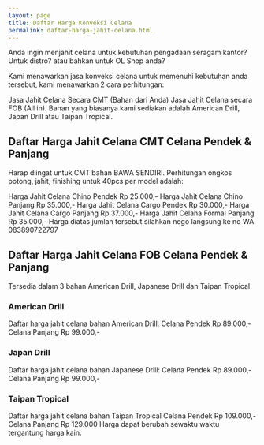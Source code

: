 ```yaml
---
layout: page
title: Daftar Harga Konveksi Celana
permalink: daftar-harga-jahit-celana.html
---
```


Anda ingin menjahit celana untuk kebutuhan pengadaan seragam kantor? Untuk distro? atau bahkan untuk OL Shop anda?

Kami menawarkan jasa konveksi celana untuk memenuhi kebutuhan anda tersebut, kami menawarkan 2 cara perhitungan:

Jasa Jahit Celana Secara CMT (Bahan dari Anda)
Jasa Jahit Celana secara FOB (All in). Bahan yang biasanya kami sediakan adalah American Drill, Japan Drill atau Taipan Tropical. 

## Daftar Harga Jahit Celana CMT Celana Pendek & Panjang
Harap diingat untuk CMT bahan BAWA SENDIRI. Perhitungan ongkos potong, jahit, finishing untuk 40pcs per model adalah:

Harga Jahit Celana Chino Pendek Rp 25.000,-
Harga Jahit Celana Chino Panjang Rp 35.000,-
Harga Jahit Celana Cargo Pendek Rp 30.000,-
Harga Jahit Celana Cargo Panjang Rp 37.000,-
Harga Jahit Celana Formal Panjang Rp 35.000,-
Harga diatas jumlah tersebut silahkan nego langsung ke no WA 083890722797 

## Daftar Harga Jahit Celana FOB Celana Pendek & Panjang
Tersedia dalam 3 bahan American Drill, Japanese Drill dan Taipan Tropical

### American Drill
Daftar harga jahit celana bahan American Drill:
Celana Pendek Rp 89.000,-
Celana Panjang Rp 99.000,-

### Japan Drill
Daftar harga jahit celana bahan Japanese Drill:
Celana Pendek Rp 89.000,-
Celana Panjang Rp 99.000,-

### Taipan Tropical
Daftar harga jahit celana bahan Taipan Tropical
Celana Pendek Rp 109.000,-
Celana Panjang Rp 129.000
Harga dapat berubah sewaktu waktu tergantung harga kain.
